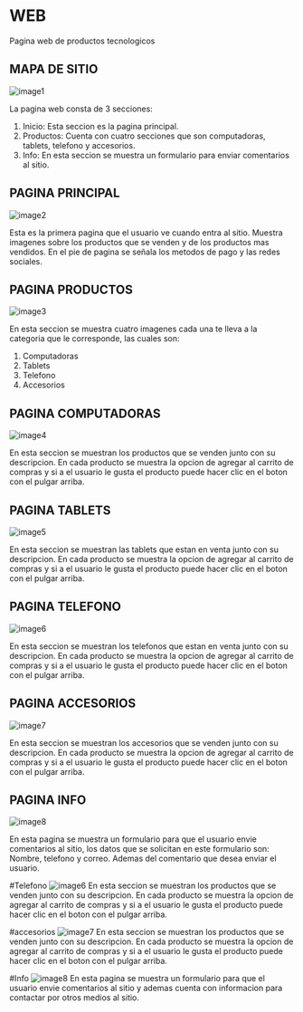 # WEB

Pagina web de productos tecnologicos

## MAPA DE SITIO

![image1](docs/images/sitemap.png)

La pagina web consta de 3 secciones:

 1. Inicio: Esta seccion es la pagina principal.
 2. Productos: Cuenta con cuatro secciones que son computadoras, tablets, telefono y accesorios.
 3. Info: En esta seccion se muestra un formulario para enviar comentarios al sitio.


## PAGINA PRINCIPAL
![image2](docs/images/INDEX.png)

Esta es la primera pagina que el usuario ve cuando entra al sitio.
Muestra imagenes sobre los productos que se venden y de los productos mas vendidos. En el pie de pagina
se señala los metodos de pago y las redes sociales.


## PAGINA PRODUCTOS

![image3](docs/images/PRODUCTOS.png)

En esta seccion se muestra cuatro imagenes cada una te lleva a la categoria que le corresponde, las cuales son:

1. Computadoras
2. Tablets
3. Telefono
4. Accesorios

## PAGINA COMPUTADORAS

![image4](docs/images/COMPUTADORA.png)

En esta seccion se muestran los productos que se venden junto con su descripcion. En cada producto se muestra la opcion de agregar al carrito de compras y si a el usuario le gusta el producto puede hacer clic en el boton con el pulgar arriba.


## PAGINA TABLETS

![image5](docs/images/TABLETS.png)

En esta seccion se muestran las tablets que estan en venta junto con su descripcion. En cada producto se muestra la opcion de agregar al carrito de compras y si a el usuario le gusta el producto puede hacer clic en el boton con el pulgar arriba.


## PAGINA TELEFONO
![image6](docs/images/TELEFONO.png)

En esta seccion se muestran los telefonos que estan en venta junto con su descripcion. En cada producto se muestra la opcion de agregar al carrito de compras y si a el usuario le gusta el producto puede hacer clic en el boton con el pulgar arriba.

## PAGINA ACCESORIOS
![image7](docs/images/ACCESORIOS.png)

En esta seccion se muestran los accesorios que se venden junto con su descripcion. En cada producto se muestra la opcion de agregar al carrito de compras y si a el usuario le gusta el producto puede hacer clic en el boton con el pulgar arriba.

## PAGINA INFO
![image8](docs/images/info.png)

En esta pagina se muestra un formulario para que el usuario envie comentarios al sitio, los datos que se solicitan en este formulario son: Nombre, telefono y correo. Ademas del comentario que desea enviar el usuario.

#Telefono
![image6](docs/images/TELEFONO.png)
En esta seccion se muestran los productos que se venden junto con su descripcion. En cada producto se muestra la opcion de agregar al carrito de compras y si a el usuario le gusta el producto puede hacer clic en el boton con el pulgar arriba.

#accesorios
![image7](docs/images/ACCESORIOS.png)
En esta seccion se muestran los productos que se venden junto con su descripcion. En cada producto se muestra la opcion de agregar al carrito de compras y si a el usuario le gusta el producto puede hacer clic en el boton con el pulgar arriba.

#Info
![image8](docs/images/INFO.png)
En esta pagina se muestra un formulario para que el usuario envie comentarios al sitio y ademas cuenta con informacion para contactar por otros medios al sitio.
